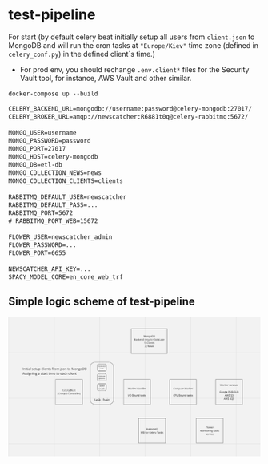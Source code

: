 # test-pipeline
For start (by default celery beat initially setup all users from ```client.json``` to MongoDB and will run the cron tasks at ```"Europe/Kiev"``` time zone (defined in ```celery_conf.py```) in the defined client`s time.)
- For prod env, you should rechange ```.env.client*``` files for the Security Vault tool, for instance, AWS Vault and other similar.
```shell
docker-compose up --build
```
```.env
CELERY_BACKEND_URL=mongodb://username:password@celery-mongodb:27017/
CELERY_BROKER_URL=amqp://newscatcher:R6881t0q@celery-rabbitmq:5672/

MONGO_USER=username
MONGO_PASSWORD=password
MONGO_PORT=27017
MONGO_HOST=celery-mongodb
MONGO_DB=etl-db
MONGO_COLLECTION_NEWS=news
MONGO_COLLECTION_CLIENTS=clients

RABBITMQ_DEFAULT_USER=newscatcher
RABBITMQ_DEFAULT_PASS=...
RABBITMQ_PORT=5672
# RABBITMQ_PORT_WEB=15672

FLOWER_USER=newscatcher_admin
FLOWER_PASSWORD=...
FLOWER_PORT=6655

NEWSCATCHER_API_KEY=...
SPACY_MODEL_CORE=en_core_web_trf
```
## Simple logic scheme of test-pipeline
![scheme](images/scheme.png)

